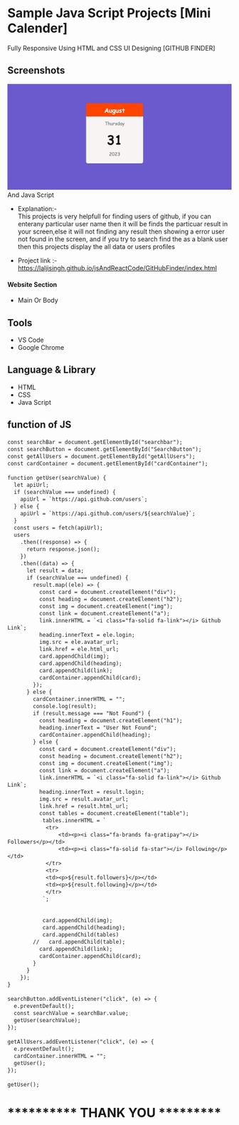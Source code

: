# Sample Java Script Projects [Mini Calender]

Fully Responsive Using HTML and CSS UI Designing [GITHUB FINDER]
## Screenshots

 ![App Screenshot](https://github.com/laljisingh/jsAndReactCode/blob/main/ClassAssignmentDay13Home/Capture.JPG?raw=true)
And Java Script


      
- Explanation:-  
This projects is very helpfull for finding users of github, if you can enterany particular user name then it will be finds the particuar result in your screen,else it will not finding any result then showing a error user not found in the screen, and if you try to search find the as a blank user then this projects display the all data or users profiles

- Project link :-  https://laljisingh.github.io/jsAndReactCode/GitHubFinder/index.html


#### Website Section
* Main Or Body
## Tools
- VS Code
- Google Chrome
## Language & Library
- HTML
- CSS
- Java Script
## function of JS
```
const searchBar = document.getElementById("searchbar");
const searchButton = document.getElementById("SearchButton");
const getAllUsers = document.getElementById("getAllUsers");
const cardContainer = document.getElementById("cardContainer");

function getUser(searchValue) {
  let apiUrl;
  if (searchValue === undefined) {
    apiUrl = `https://api.github.com/users`;
  } else {
    apiUrl = `https://api.github.com/users/${searchValue}`;
  }
  const users = fetch(apiUrl);
  users
    .then((response) => {
      return response.json();
    })
    .then((data) => {
      let result = data;
      if (searchValue === undefined) {
        result.map((ele) => {
          const card = document.createElement("div");
          const heading = document.createElement("h2");
          const img = document.createElement("img");
          const link = document.createElement("a");
          link.innerHTML = `<i class="fa-solid fa-link"></i> Github Link`;
          heading.innerText = ele.login;
          img.src = ele.avatar_url;
          link.href = ele.html_url;
          card.appendChild(img);
          card.appendChild(heading);
          card.appendChild(link);
          cardContainer.appendChild(card);
        });
      } else {
        cardContainer.innerHTML = "";
        console.log(result);
        if (result.message === "Not Found") {
          const heading = document.createElement("h1");
          heading.innerText = "User Not Found";
          cardContainer.appendChild(heading);
        } else {
          const card = document.createElement("div");
          const heading = document.createElement("h2");
          const img = document.createElement("img");
          const link = document.createElement("a");
          link.innerHTML = `<i class="fa-solid fa-link"></i> Github Link`;
          heading.innerText = result.login;
          img.src = result.avatar_url;
          link.href = result.html_url;
          const tables = document.createElement("table");
           tables.innerHTML = `
            <tr>
                <td><p><i class="fa-brands fa-gratipay"></i> Followers</p></td>
                <td><p><i class="fa-solid fa-star"></i> Following</p></td>
            </tr>
            <tr>  
            <td><p>${result.followers}</p></td>
            <td><p>${result.following}</p></td>
            </tr>
           `; 
           
           
           card.appendChild(img);
           card.appendChild(heading);
           card.appendChild(tables)   
        //   card.appendChild(table);
          card.appendChild(link);
          cardContainer.appendChild(card);
        }
      }
    });
}

searchButton.addEventListener("click", (e) => {
  e.preventDefault();
  const searchValue = searchBar.value;
  getUser(searchValue);
});

getAllUsers.addEventListener("click", (e) => {
  e.preventDefault();
  cardContainer.innerHTML = "";
  getUser();
});

getUser();
```


   



# ********** **THANK YOU** *********
